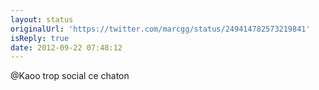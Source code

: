 ```yaml
---
layout: status
originalUrl: 'https://twitter.com/marcgg/status/249414782573219841'
isReply: true
date: 2012-09-22 07:48:12
---
```


@Kaoo trop social ce chaton
